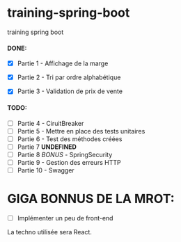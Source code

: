 # training-spring-boot
training spring boot 

#### DONE:
- [x] Partie 1 - Affichage de la marge
- [x] Partie 2 - Tri par ordre alphabétique
- [x] Partie 3 - Validation de prix de vente


#### TODO:
- [ ] Partie 4 - CiruitBreaker
- [ ] Partie 5 - Mettre en place des tests unitaires
- [ ] Partie 6 - Test des méthodes créées
- [ ] Partie 7 **UNDEFINED**
- [ ] Partie 8 *BONUS* - SpringSecurity
- [ ] Partie 9 - Gestion des erreurs HTTP
- [ ] Partie 10 - Swagger

# GIGA BONNUS DE LA MROT:
- [ ] Implémenter un peu de front-end

La techno utilisée sera React.